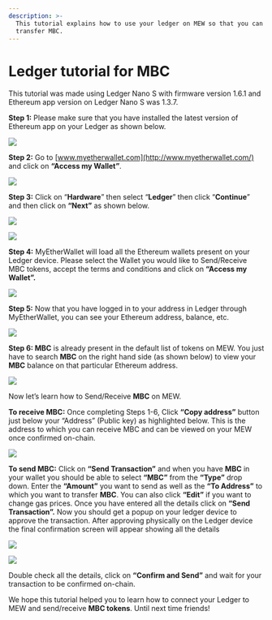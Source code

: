 ```yaml
---
description: >-
  This tutorial explains how to use your ledger on MEW so that you can vie and
  transfer MBC.
---
```


# Ledger tutorial for MBC

This tutorial was made using Ledger Nano S with firmware version 1.6.1 and Ethereum app version on Ledger Nano S was 1.3.7.

**Step 1:** Please make sure that you have installed the latest version of Ethereum app on your Ledger as shown below.

![](../.gitbook/assets/1%20%281%29.png)

**Step 2:** Go to [www.myetherwallet.com](http://www.myetherwallet.com/) and click on **“Access my Wallet”**.

![](../.gitbook/assets/2%20%281%29.png)

**Step 3:** Click on “**Hardware**” then select “**Ledger**” then click “**Continue**” and then click on **“Next”** as shown below.

![](../.gitbook/assets/3%20%282%29.png)

![](../.gitbook/assets/4%20%284%29.png)

**Step 4:** MyEtherWallet will load all the Ethereum wallets present on your Ledger device. Please select the Wallet you would like to Send/Receive MBC tokens, accept the terms and conditions and click on **“Access my Wallet”.**

![](../.gitbook/assets/5.png)

**Step 5:** Now that you have logged in to your address in Ledger through MyEtherWallet, you can see your Ethereum address, balance, etc.

![](../.gitbook/assets/6%20%282%29.png)

**Step 6: MBC** is already present in the default list of tokens on MEW. You just have to search **MBC** on the right hand side \(as shown below\) to view your **MBC** balance on that particular Ethereum address.

![](../.gitbook/assets/7%20%281%29.png)

Now let’s learn how to Send/Receive **MBC** on MEW.

**To receive MBC:** Once completing Steps 1-6, Click **“Copy address”** button just below your “Address” \(Public key\) as highlighted below. This is the address to which you can receive MBC and can be viewed on your MEW once confirmed on-chain.

![](../.gitbook/assets/8%20%282%29.png)

**To send MBC:** Click on **“Send Transaction”** and when you have **MBC** in your wallet you should be able to select **“MBC”** from the **“Type”** drop down. Enter the **“Amount”** you want to send as well as the **“To Address”** to which you want to transfer **MBC**. You can also click **“Edit”** if you want to change gas prices. Once you have entered all the details click on **“Send Transaction”.** Now you should get a popup on your ledger device to approve the transaction. After approving physically on the Ledger device the final confirmation screen will appear showing all the details

![](../.gitbook/assets/9.png)

![](../.gitbook/assets/10%20%282%29.png)

Double check all the details, click on **“Confirm and Send”** and wait for your transaction to be confirmed on-chain.

We hope this tutorial helped you to learn how to connect your Ledger to MEW and send/receive **MBC tokens**. Until next time friends!

